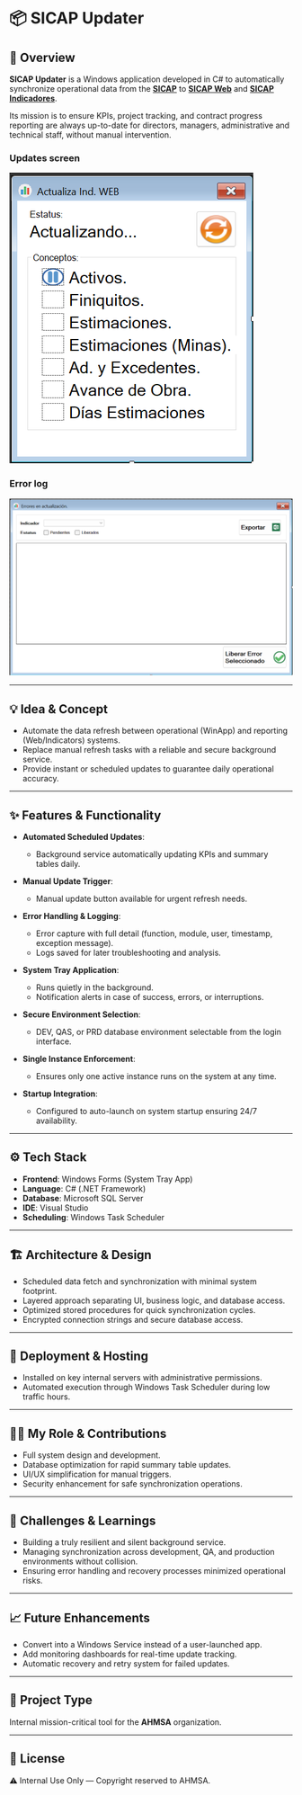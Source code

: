 # 📦 SICAP Updater

## 🧭 Overview
**SICAP Updater** is a Windows application developed in C# to automatically synchronize operational data from the [**SICAP**](https://github.com/HermiloOrtega/SICAP) to [**SICAP Web**](https://github.com/HermiloOrtega/SICAP-Web) and [**SICAP Indicadores**](https://github.com/HermiloOrtega/SICAP-Indicators).

Its mission is to ensure KPIs, project tracking, and contract progress reporting are always up-to-date for directors, managers, administrative and technical staff, without manual intervention.

### Updates screen
![Screenshot](./assets/1.png)

### Error log
![Screenshot](./assets/2.png)

---

## 💡 Idea & Concept
- Automate the data refresh between operational (WinApp) and reporting (Web/Indicators) systems.
- Replace manual refresh tasks with a reliable and secure background service.
- Provide instant or scheduled updates to guarantee daily operational accuracy.

---

## ✨ Features & Functionality
- **Automated Scheduled Updates**:
  - Background service automatically updating KPIs and summary tables daily.
  
- **Manual Update Trigger**:
  - Manual update button available for urgent refresh needs.

- **Error Handling & Logging**:
  - Error capture with full detail (function, module, user, timestamp, exception message).
  - Logs saved for later troubleshooting and analysis.

- **System Tray Application**:
  - Runs quietly in the background.
  - Notification alerts in case of success, errors, or interruptions.

- **Secure Environment Selection**:
  - DEV, QAS, or PRD database environment selectable from the login interface.

- **Single Instance Enforcement**:
  - Ensures only one active instance runs on the system at any time.

- **Startup Integration**:
  - Configured to auto-launch on system startup ensuring 24/7 availability.

---

## ⚙️ Tech Stack
- **Frontend**: Windows Forms (System Tray App)
- **Language**: C# (.NET Framework)
- **Database**: Microsoft SQL Server
- **IDE**: Visual Studio
- **Scheduling**: Windows Task Scheduler

---

## 🏗 Architecture & Design
- Scheduled data fetch and synchronization with minimal system footprint.
- Layered approach separating UI, business logic, and database access.
- Optimized stored procedures for quick synchronization cycles.
- Encrypted connection strings and secure database access.

---

## 🚀 Deployment & Hosting
- Installed on key internal servers with administrative permissions.
- Automated execution through Windows Task Scheduler during low traffic hours.

---

## 🧑‍💻 My Role & Contributions
- Full system design and development.
- Database optimization for rapid summary table updates.
- UI/UX simplification for manual triggers.
- Security enhancement for safe synchronization operations.

---

## 🧗 Challenges & Learnings
- Building a truly resilient and silent background service.
- Managing synchronization across development, QA, and production environments without collision.
- Ensuring error handling and recovery processes minimized operational risks.

---

## 📈 Future Enhancements
- Convert into a Windows Service instead of a user-launched app.
- Add monitoring dashboards for real-time update tracking.
- Automatic recovery and retry system for failed updates.

---

## 🤝 Project Type
Internal mission-critical tool for the **AHMSA** organization.

---

## 🪪 License
⚠️ Internal Use Only — Copyright reserved to AHMSA.